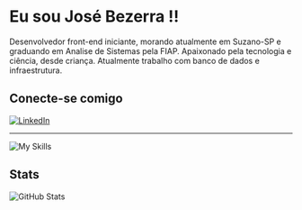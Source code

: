 # Eu sou José Bezerra !!

Desenvolvedor front-end iniciante, morando atualmente em Suzano-SP e graduando em Analise de Sistemas pela FIAP. Apaixonado pela tecnologia e ciência, desde criança. Atualmente trabalho com banco de dados e infraestrutura.


## Conecte-se comigo 

[![LinkedIn](https://img.shields.io/badge/LinkedIn-000?style=for-the-badge&logo=linkedin&logoColor=0E76A8)](https://www.linkedin.com/in/jjosebastos/)



<hr />

![My Skills](https://skillicons.dev/icons?=angular,nodejs,git,java,oracle,postgres,azure&theme=dark)

## Stats

![GitHub Stats](https://github-readme-stats.vercel.app/api?username=jjosebastos&theme=transparent&bg_color=000&border_color=&show_icons=true&icon_color=000&title_color=94D5F&text_color=FFF)
